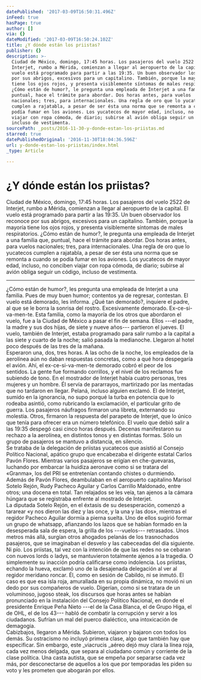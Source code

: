 ```yaml
---
datePublished: '2017-03-09T16:50:31.496Z'
inFeed: true
hasPage: true
author: []
via: {}
dateModified: '2017-03-09T16:50:24.102Z'
title: ¿Y dónde están los priistas?
publisher: {}
description: >-
  Ciudad de México, domingo, 17:45 horas. Los pasajeros del vuelo 2522 de
  Interjet, rumbo a Mérida, comienzan a llegar al aeropuerto de la capital. El
  vuelo está programado para partir a las 19:35. Un buen observador los reconoce
  por sus abrigos, excesivos para un capitalino. También, porque la mayoría
  tiene los ojos rojos, y presenta visiblemente síntomas de males respiratorios.
  ¿Cómo están de humor?, le pregunta una empleada de Interjet a una familia que,
  puntual, hace el trámite para abordar. Dos horas antes, para vuelos
  nacionales; tres, para internacionales. Una regla de oro que lo yucatecos
  cumplen a rajatabla, a pesar de ser ésta una norma que se remonta a cuando se
  podía fumar en los aviones. Los yucatecos de mayor edad, incluso, no conciben
  viajar con ropa cómoda, de diario; subirse al avión obliga seguir un código,
  incluso de vestimenta.
sourcePath: _posts/2016-11-30-y-donde-estan-los-priistas.md
starred: true
datePublishedOriginal: '2016-11-30T18:04:36.596Z'
url: y-donde-estan-los-priistas/index.html
_type: Article

---
```

# **¿Y dónde están los priistas?**

Ciudad de México, domingo, 17:45 horas. Los pasajeros del vuelo 2522 de Interjet, rumbo a Mérida, comienzan a llegar al aeropuerto de la capital. El vuelo está programado para partir a las 19:35\. Un buen observador los reconoce por sus abrigos, excesivos para un capitalino. También, porque la mayoría tiene los ojos rojos, y presenta visiblemente síntomas de males respiratorios. ¿Cómo están de humor?, le pregunta una empleada de Interjet a una familia que, puntual, hace el trámite para abordar. Dos horas antes, para vuelos nacionales; tres, para internacionales. Una regla de oro que lo yucatecos cumplen a rajatabla, a pesar de ser ésta una norma que se remonta a cuando se podía fumar en los aviones. Los yucatecos de mayor edad, incluso, no conciben viajar con ropa cómoda, de diario; subirse al avión obliga seguir un código, incluso de vestimenta.

---

¿Cómo están de humor?, les pregunta una empleada de Interjet a una familia. Pues de muy buen humor; contentos ya de regresar, contestan. El vuelo está demorado, les informa. ¿Qué tan demorado?, inquiere el padre, al que se le borra la sonrisa del rostro. Excesivamente demorado. Ex-ce-si-va-men-te. Esta familia, como la mayoría de los otros que abordaron el vuelo, fue a la Ciudad de México a pasar el fin de semana. Ellos ---el padre, la madre y sus dos hijas, de siete y nueve años--- partieron el jueves. El vuelo, también de Interjet, estaba programado para salir rumbo a la capital a las siete y cuarto de la noche; salió pasada la medianoche. Llegaron al hotel poco después de las tres de la mañana.   
Esperaron una, dos, tres horas. A las ocho de la noche, los empleados de la aerolínea aún no daban respuestas concretas, como a qué hora despegaría el avión. Ahí, el ex-ce-si-va-men-te demorado cobró el peor de los sentidos. La gente fue formando corrillos, y el nivel de los reclamos fue subiendo de tono. En el mostrador de Interjet había cuatro personas, tres mujeres y un hombre. Él servía de pararrayos, martirizado por las mentadas que no tardaron en llegar. Pelaná, incluso alguien exclamó. El de Interjet, sumido en la ignorancia, no supo porqué la turba en potencia que lo rodeaba asintió, como rubricando la exclamación, el particular grito de guerra. Los pasajeros náufragos firmaron una libreta, externando su molestia. Otros, firmaron la respuesta del parapeto de Interjet, que lo único que tenía para ofrecer era un número telefónico. El vuelo que debió salir a las 19:35 despegó casi cinco horas después. Decenas manifestaron su rechazo a la aerolínea, en distintos tonos y en distintas formas. Sólo un grupo de pasajeros se mantuvo a distancia, en silencio.  
Se trataba de la delegación de priistas yucatecos que asistió al Consejo Político Nacional, apático grupo que encabezaba el dirigente estatal Carlos Pavón Flores. Mientras varios pasajeros se erigían en che-guevaras, luchando por embarcar la huidiza aeronave como si se tratara del «Granma», los del PRI se entretenían contando chistes o durmiendo. Además de Pavón Flores, deambulaban en el aeropuerto capitalino Marisol Sotelo Rejón, Rudy Pacheco Aguilar y Carlos Carrillo Maldonado, entre otros; una docena en total. Tan relajados se les veía, tan ajenos a la cámara húngara que se registraba enfrente al mostrado de Interjet.  
La diputada Sotelo Rejón, en el éxtasis de su desesperación, comenzó a tararear «y nos dieron las diez y las once, y la una y las dos», mientras el regidor Pacheco Aguilar dormía a pierna suelta. Uno de ellos sugirió formar un grupo de whatsapp, afianzando los lazos que se habían formado en la desesperada sala de espera, la grilla de los ---vuelos--- retrasados. Unos metros más allá, surgían otros ahogados pelanás de los trasnochados pasajeros, que se imaginaban el desvelo y las cabeceadas del día siguiente.   
Ni pío. Los priistas, tal vez con la intención de que las redes no se cebaran con nuevos lords o ladys, se mantuvieron totalmente ajenos a la tragedia. O simplemente su inacción podría calificarse como indolencia. Los priistas, echando la hueva, exclamó uno de la desajenada delegación al ver al regidor meridano roncar. Él, como en sesión de Cabildo, ni se inmutó. El caso es que esa isla roja, amurallada en su propia dinámica, no movió ni un dedo por sus compañeros de vuelo. Digerían, como si se tratara de un voluminoso, jugoso steak, los discursos que horas antes se habían pronunciado en la instalación del Consejo Político Nacional, en donde el presidente Enrique Peña Nieto ---el de la Casa Blanca, el de Grupo Higa, el de OHL, el de los 43--- habló de combatir la corrupción y servir a los ciudadanos. Sufrían un mal del puerco dialéctico, una intoxicación de demagogia.   
Cabizbajos, llegaron a Mérida. Subieron, viajaron y bajaron con todos los demás. Su ostracismo no incluyó primera clase, algo que también hay que especificar. Sin embargo, este _viacrucis _aéreo dejó muy clara la línea roja, cada vez menos delgada, que separa al ciudadano común y corriente de la clase política. Una casta autista, que se empeña por separarse cada vez más, por desconectarse de aquellos a los que por temporadas les piden su voto y les prometen que abogarán por ellos.